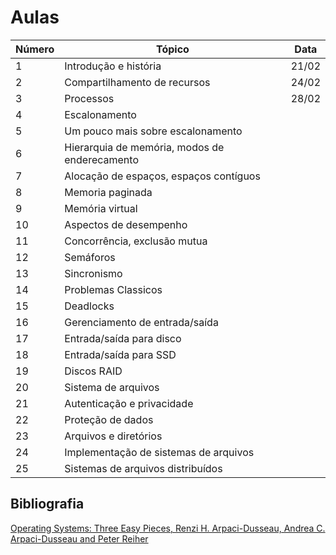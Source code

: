 # Aulas

| Número | Tópico                     |Data         |
|--------|---------------------------|------------|
| 1      | Introdução e história    | 21/02 |
| 2      | Compartilhamento de recursos |24/02 |
| 3      | Processos                 | 28/02 |
| 4      | Escalonamento             | |
| 5      | Um pouco mais sobre escalonamento | |
| 6      | Hierarquia de memória, modos de enderecamento | |
| 7      | Alocação de espaços, espaços contíguos | |
| 8      | Memoria paginada          | |
| 9      | Memória virtual           | |
| 10     | Aspectos de desempenho    |                    |
| 11     | Concorrência, exclusão mutua|                   |
| 12     | Semáforos                |                      |
| 13     | Sincronismo              |                      |
| 14     | Problemas Classicos      |                      |
| 15     | Deadlocks                 |                     |
| 16     | Gerenciamento de entrada/saída   |              |
| 17     | Entrada/saída para disco    |                   |
| 18     | Entrada/saída para SSD     |                    |
| 19     | Discos RAID                |                    |
| 20     | Sistema de arquivos       |                     |
| 21     | Autenticação e privacidade|                     |
| 22     | Proteção de dados         |                     |
| 23     | Arquivos e diretórios    |                      |
| 24     | Implementação de sistemas de arquivos | |
| 25     | Sistemas de arquivos distribuídos | |

## Bibliografia
[Operating Systems: Three Easy Pieces, Renzi H. Arpaci-Dusseau, Andrea C. Arpaci-Dusseau and Peter Reiher](../cs-common-private-files/Books/Operational-Systems-Three-Easy-Pieces.pdf)

